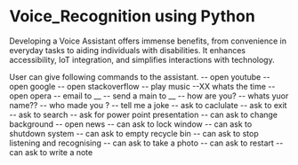 # Voice_Recognition using Python
Developing a Voice Assistant offers immense benefits, from convenience in everyday tasks to aiding individuals with disabilities. It enhances accessibility, IoT integration, and simplifies interactions with technology.

User can give following commands to the assistant.
-- open youtube
-- open google
-- open stackoverflow
-- play music
--XX whats the time
-- open opera
-- email to __
-- send a main to __
-- how are you? 
-- whats yuor name??
-- who made you ?
-- tell me a joke
-- ask to caclulate
-- ask to exit
-- ask to search
-- ask for power point presentation
-- can ask to change background
-- open news
-- can ask to lock window
-- can ask to shutdown system
-- can ask to empty recycle bin
-- can ask to stop listening and recognising
-- can ask to take a photo
-- can ask to restart
-- can ask to write a note

